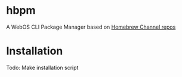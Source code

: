 # hbpm
A WebOS CLI Package Manager based on [Homebrew Channel repos](https://repo.webosbrew.org/)

# Installation
Todo: Make installation script
